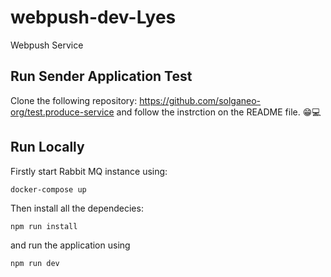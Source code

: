 # webpush-dev-Lyes

Webpush Service

## Run Sender Application Test

Clone the following repository: https://github.com/solganeo-org/test.produce-service and follow the instrction on the README file. 😁💻

## Run Locally

Firstly start Rabbit MQ instance using:

    docker-compose up

Then install all the dependecies:

    npm run install

and run the application using

    npm run dev

